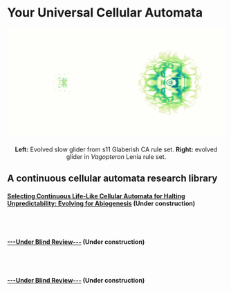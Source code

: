 # Your Universal Cellular Automata

<p align="center">
<img src="/assets/s11_slow_glider_vagopteron_glider.gif">
  <br><br><strong>Left:</strong> Evolved slow glider from s11 Glaberish CA rule set. <strong>Right:</strong> evolved glider in <em>Vagopteron</em> Lenia rule set. 
</p>

## A continuous cellular automata research library

#### [Selecting Continuous Life-Like Cellular Automata for Halting Unpredictability: Evolving for Abiogenesis](https://rivesunder.github.io/yuca/evo_abio) (Under construction)


<br><br>
#### [---Under Blind Review---](https://rivesunder.github.io/yuca/step_size) (Under construction)


<br><br>
#### [---Under Blind Review---](https://rivesunder.github.io/yuca/glaberish) (Under construction)
